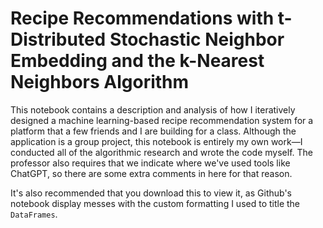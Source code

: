 # Recipe Recommendations with t-Distributed Stochastic Neighbor Embedding and the k-Nearest Neighbors Algorithm
This notebook contains a description and analysis of how I iteratively designed a machine learning-based recipe recommendation system for a platform that a few friends and I are building for a class. Although the application is a group project, this notebook is entirely my own work—I conducted all of the algorithmic research and wrote the code myself. The professor also requires that we indicate where we've used tools like ChatGPT, so there are some extra comments in here for that reason.

It's also recommended that you download this to view it, as Github's notebook display messes with the custom formatting I used to title the `DataFrames`.
